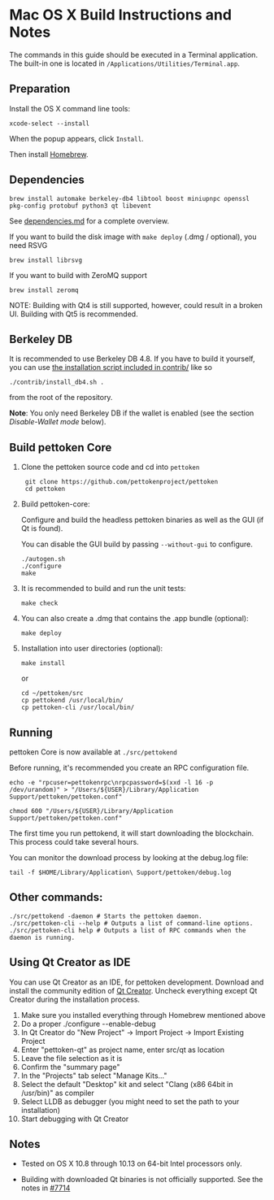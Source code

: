 Mac OS X Build Instructions and Notes
====================================
The commands in this guide should be executed in a Terminal application.
The built-in one is located in `/Applications/Utilities/Terminal.app`.

Preparation
-----------
Install the OS X command line tools:

`xcode-select --install`

When the popup appears, click `Install`.

Then install [Homebrew](https://brew.sh).

Dependencies
----------------------

    brew install automake berkeley-db4 libtool boost miniupnpc openssl pkg-config protobuf python3 qt libevent

See [dependencies.md](dependencies.md) for a complete overview.

If you want to build the disk image with `make deploy` (.dmg / optional), you need RSVG

    brew install librsvg

If you want to build with ZeroMQ support
    
    brew install zeromq

NOTE: Building with Qt4 is still supported, however, could result in a broken UI. Building with Qt5 is recommended.

Berkeley DB
-----------
It is recommended to use Berkeley DB 4.8. If you have to build it yourself,
you can use [the installation script included in contrib/](/contrib/install_db4.sh)
like so

```shell
./contrib/install_db4.sh .
```

from the root of the repository.

**Note**: You only need Berkeley DB if the wallet is enabled (see the section *Disable-Wallet mode* below).

Build pettoken Core
------------------------

1. Clone the pettoken source code and cd into `pettoken`

        git clone https://github.com/pettokenproject/pettoken
        cd pettoken

2.  Build pettoken-core:

    Configure and build the headless pettoken binaries as well as the GUI (if Qt is found).

    You can disable the GUI build by passing `--without-gui` to configure.

        ./autogen.sh
        ./configure
        make

3.  It is recommended to build and run the unit tests:

        make check

4.  You can also create a .dmg that contains the .app bundle (optional):

        make deploy

5.  Installation into user directories (optional):

        make install

    or

        cd ~/pettoken/src
        cp pettokend /usr/local/bin/
        cp pettoken-cli /usr/local/bin/

Running
-------

pettoken Core is now available at `./src/pettokend`

Before running, it's recommended you create an RPC configuration file.

    echo -e "rpcuser=pettokenrpc\nrpcpassword=$(xxd -l 16 -p /dev/urandom)" > "/Users/${USER}/Library/Application Support/pettoken/pettoken.conf"

    chmod 600 "/Users/${USER}/Library/Application Support/pettoken/pettoken.conf"

The first time you run pettokend, it will start downloading the blockchain. This process could take several hours.

You can monitor the download process by looking at the debug.log file:

    tail -f $HOME/Library/Application\ Support/pettoken/debug.log

Other commands:
-------

    ./src/pettokend -daemon # Starts the pettoken daemon.
    ./src/pettoken-cli --help # Outputs a list of command-line options.
    ./src/pettoken-cli help # Outputs a list of RPC commands when the daemon is running.

Using Qt Creator as IDE
------------------------
You can use Qt Creator as an IDE, for pettoken development.
Download and install the community edition of [Qt Creator](https://www.qt.io/download/).
Uncheck everything except Qt Creator during the installation process.

1. Make sure you installed everything through Homebrew mentioned above
2. Do a proper ./configure --enable-debug
3. In Qt Creator do "New Project" -> Import Project -> Import Existing Project
4. Enter "pettoken-qt" as project name, enter src/qt as location
5. Leave the file selection as it is
6. Confirm the "summary page"
7. In the "Projects" tab select "Manage Kits..."
8. Select the default "Desktop" kit and select "Clang (x86 64bit in /usr/bin)" as compiler
9. Select LLDB as debugger (you might need to set the path to your installation)
10. Start debugging with Qt Creator

Notes
-----

* Tested on OS X 10.8 through 10.13 on 64-bit Intel processors only.

* Building with downloaded Qt binaries is not officially supported. See the notes in [#7714](https://github.com/bitcoin/bitcoin/issues/7714)
